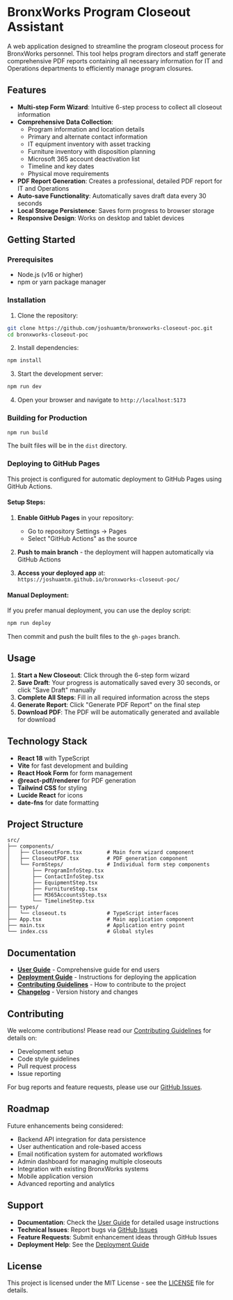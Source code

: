 # BronxWorks Program Closeout Assistant

A web application designed to streamline the program closeout process for BronxWorks personnel. This tool helps program directors and staff generate comprehensive PDF reports containing all necessary information for IT and Operations departments to efficiently manage program closures.

## Features

- **Multi-step Form Wizard**: Intuitive 6-step process to collect all closeout information
- **Comprehensive Data Collection**:
  - Program information and location details
  - Primary and alternate contact information
  - IT equipment inventory with asset tracking
  - Furniture inventory with disposition planning
  - Microsoft 365 account deactivation list
  - Timeline and key dates
  - Physical move requirements
- **PDF Report Generation**: Creates a professional, detailed PDF report for IT and Operations
- **Auto-save Functionality**: Automatically saves draft data every 30 seconds
- **Local Storage Persistence**: Saves form progress to browser storage
- **Responsive Design**: Works on desktop and tablet devices

## Getting Started

### Prerequisites

- Node.js (v16 or higher)
- npm or yarn package manager

### Installation

1. Clone the repository:
```bash
git clone https://github.com/joshuamtm/bronxworks-closeout-poc.git
cd bronxworks-closeout-poc
```

2. Install dependencies:
```bash
npm install
```

3. Start the development server:
```bash
npm run dev
```

4. Open your browser and navigate to `http://localhost:5173`

### Building for Production

```bash
npm run build
```

The built files will be in the `dist` directory.

### Deploying to GitHub Pages

This project is configured for automatic deployment to GitHub Pages using GitHub Actions.

#### Setup Steps:

1. **Enable GitHub Pages** in your repository:
   - Go to repository Settings → Pages
   - Select "GitHub Actions" as the source

2. **Push to main branch** - the deployment will happen automatically via GitHub Actions

3. **Access your deployed app** at: `https://joshuamtm.github.io/bronxworks-closeout-poc/`

#### Manual Deployment:

If you prefer manual deployment, you can use the deploy script:

```bash
npm run deploy
```

Then commit and push the built files to the `gh-pages` branch.

## Usage

1. **Start a New Closeout**: Click through the 6-step form wizard
2. **Save Draft**: Your progress is automatically saved every 30 seconds, or click "Save Draft" manually
3. **Complete All Steps**: Fill in all required information across the steps
4. **Generate Report**: Click "Generate PDF Report" on the final step
5. **Download PDF**: The PDF will be automatically generated and available for download

## Technology Stack

- **React 18** with TypeScript
- **Vite** for fast development and building
- **React Hook Form** for form management
- **@react-pdf/renderer** for PDF generation
- **Tailwind CSS** for styling
- **Lucide React** for icons
- **date-fns** for date formatting

## Project Structure

```
src/
├── components/
│   ├── CloseoutForm.tsx        # Main form wizard component
│   ├── CloseoutPDF.tsx         # PDF generation component
│   └── FormSteps/              # Individual form step components
│       ├── ProgramInfoStep.tsx
│       ├── ContactInfoStep.tsx
│       ├── EquipmentStep.tsx
│       ├── FurnitureStep.tsx
│       ├── M365AccountsStep.tsx
│       └── TimelineStep.tsx
├── types/
│   └── closeout.ts             # TypeScript interfaces
├── App.tsx                     # Main application component
├── main.tsx                    # Application entry point
└── index.css                   # Global styles

```

## Documentation

- **[User Guide](docs/USER_GUIDE.md)** - Comprehensive guide for end users
- **[Deployment Guide](docs/DEPLOYMENT.md)** - Instructions for deploying the application
- **[Contributing Guidelines](CONTRIBUTING.md)** - How to contribute to the project
- **[Changelog](CHANGELOG.md)** - Version history and changes

## Contributing

We welcome contributions! Please read our [Contributing Guidelines](CONTRIBUTING.md) for details on:
- Development setup
- Code style guidelines
- Pull request process
- Issue reporting

For bug reports and feature requests, please use our [GitHub Issues](https://github.com/joshuamtm/bronxworks-closeout-poc/issues).

## Roadmap

Future enhancements being considered:
- Backend API integration for data persistence
- User authentication and role-based access
- Email notification system for automated workflows
- Admin dashboard for managing multiple closeouts
- Integration with existing BronxWorks systems
- Mobile application version
- Advanced reporting and analytics

## Support

- **Documentation**: Check the [User Guide](docs/USER_GUIDE.md) for detailed usage instructions
- **Technical Issues**: Report bugs via [GitHub Issues](https://github.com/joshuamtm/bronxworks-closeout-poc/issues)
- **Feature Requests**: Submit enhancement ideas through GitHub Issues
- **Deployment Help**: See the [Deployment Guide](docs/DEPLOYMENT.md)

## License

This project is licensed under the MIT License - see the [LICENSE](LICENSE) file for details.